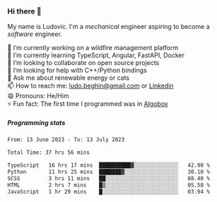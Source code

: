 ### Hi there 👋

My name is Ludovic. I'm a *mechanical* engineer aspiring to become a *software* engineer.

 🔭 I’m currently working on a wildfire management platform<br/>
 🌱 I’m currently learning TypeScript, Angular, FastAPI, Docker<br/>
 👯 I’m looking to collaborate on open source projects<br/>
 🤔 I’m looking for help with C++/Python bindings<br/>
 💬 Ask me about renewable energy or cats<br/>
 📫 How to reach me: ludo.beghin@gmail.com or [Linkedin](https://www.linkedin.com/in/ludovic-beghin/)<br/>
 😄 Pronouns: He/Him<br/>
 ⚡ Fun fact: The first time I programmed was in [Algobox](https://fr.wikipedia.org/wiki/Algobox)<br/>

##### Programming stats
<!--START_SECTION:waka-->

```txt
From: 13 June 2023 - To: 13 July 2023

Total Time: 37 hrs 56 mins

TypeScript   16 hrs 17 mins  ██████████▓░░░░░░░░░░░░░░   42.90 %
Python       11 hrs 25 mins  ███████▓░░░░░░░░░░░░░░░░░   30.10 %
SCSS         3 hrs 11 mins   ██░░░░░░░░░░░░░░░░░░░░░░░   08.40 %
HTML         2 hrs 7 mins    █▒░░░░░░░░░░░░░░░░░░░░░░░   05.58 %
JavaScript   1 hr 29 mins    █░░░░░░░░░░░░░░░░░░░░░░░░   03.94 %
```

<!--END_SECTION:waka-->
